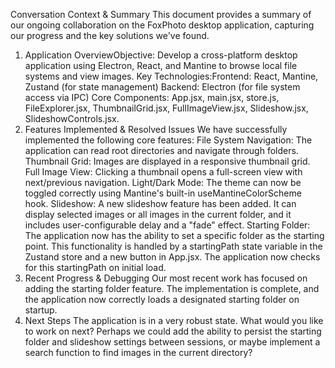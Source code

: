 Conversation Context & Summary
This document provides a summary of our ongoing collaboration on the FoxPhoto desktop application, capturing our progress and the key solutions we've found.
1. Application OverviewObjective: Develop a cross-platform desktop application using Electron, React, and Mantine to browse local file systems and view images.
Key Technologies:Frontend: React, Mantine, Zustand (for state management)
Backend: Electron (for file system access via IPC)
Core Components: App.jsx, main.jsx, store.js, FileExplorer.jsx, ThumbnailGrid.jsx, FullImageView.jsx, Slideshow.jsx, SlideshowControls.jsx.
2. Features Implemented & Resolved Issues
We have successfully implemented the following core features:
File System Navigation: The application can read root directories and navigate through folders.
Thumbnail Grid: Images are displayed in a responsive thumbnail grid.
Full Image View: Clicking a thumbnail opens a full-screen view with next/previous navigation.
Light/Dark Mode: The theme can now be toggled correctly using Mantine's built-in useMantineColorScheme hook.
Slideshow: A new slideshow feature has been added. It can display selected images or all images in the current folder, and it includes user-configurable delay and a "fade" effect.
Starting Folder: The application now has the ability to set a specific folder as the starting point. This functionality is handled by a startingPath state variable in the Zustand store and a new button in App.jsx. The application now checks for this startingPath on initial load.
3. Recent Progress & Debugging
Our most recent work has focused on adding the starting folder feature. The implementation is complete, and the application now correctly loads a designated starting folder on startup.
4. Next Steps
The application is in a very robust state. What would you like to work on next? Perhaps we could add the ability to persist the starting folder and slideshow settings between sessions, or maybe implement a search function to find images in the current directory?